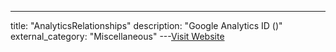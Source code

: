 ---
title: "AnalyticsRelationships"
description: "Google Analytics ID ()"
external_category: "Miscellaneous"
---[Visit Website](https://github.com/Josue87/AnalyticsRelationships)

